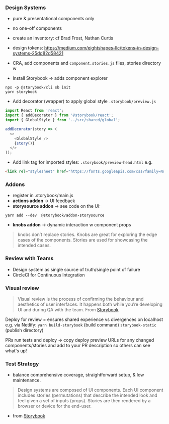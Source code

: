
### Design Systems
- pure & presentational components only
- no one-off components
- create an inventory: cf Brad Frost, Nathan Curtis
- design tokens: https://medium.com/eightshapes-llc/tokens-in-design-systems-25dd82d58421

- CRA, add components and `component.stories.js` files, stories directory w
- Install Storybook => adds component explorer
```
npx -p @storybook/cli sb init
yarn storybook
```

- Add decorator (wrapper) to apply global style
`.storybook/preview.js`
```javascript
import React from 'react';
import { addDecorator } from '@storybook/react';
import { GlobalStyle } from '../src/shared/global';

addDecorator(story => (
  <>
    <GlobalStyle />
    {story()}
  </>
));
```

- Add link tag for imported styles:
`.storybook/preview-head.html`
e.g.
```html
<link rel="stylesheet" href="https://fonts.googleapis.com/css?family=Nunito+Sans:400,700,800,900">
```

### Addons
- register in .storybook/main.js
- **actions addon** -> UI feedback
- **storysource addon** -> see code on the UI:
```
yarn add --dev  @storybook/addon-storysource
```

- **knobs addon** -> dynamic interaction w component props
>knobs don’t replace stories. Knobs are great for exploring the edge cases of the components. Stories are used for showcasing the intended cases.


### Review with Teams
- Design system as single source of truth/single point of failure
- CircleCI for Continuous Integration
### Visual review
>Visual review is the process of confirming the behaviour and aesthetics of user interfaces. It happens both while you’re developing UI and during QA with the team.
From [Storybook](https://www.learnstorybook.com/design-systems-for-developers/react/en/review/)

Deploy for review = ensures shared experience vs divergences on localhost
e.g. via Netlify:
`yarn build-storybook` (build command)
`storybook-static` (publish directory)

PRs run tests and deploy -> copy deploy preview URLs for any changed components/stories and add to your PR description so others can see what's up!

### Test Strategy
- balance comprehensive coverage, straightforward setup, & low maintenance.
>Design systems are composed of UI components. Each UI component includes stories (permutations) that describe the intended look and feel given a set of inputs (props). Stories are then rendered by a browser or device for the end-user.
- from [Storybook](https://www.learnstorybook.com/design-systems-for-developers/react/en/test/)
